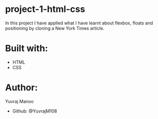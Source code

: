 # project-1-html-css
In this project I have applied what I have learnt about flexbox, floats and positioning by cloning a New York Times article.

# Built with:
- HTML
- CSS
# Author:
Yuvraj Manoo
- Github: @YuvrajM108
